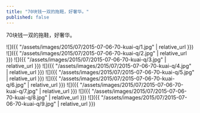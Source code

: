 ```yaml
---
title: "70块钱一双的拖鞋，好奢华。"
published: false
---
```

70块钱一双的拖鞋，好奢华。



![]({{ "/assets/images/2015/07/2015-07-06-70-kuai-q/1.jpg" | relative_url }})
![]({{ "/assets/images/2015/07/2015-07-06-70-kuai-q/2.jpg" | relative_url }})
![]({{ "/assets/images/2015/07/2015-07-06-70-kuai-q/3.jpg" | relative_url }})
![]({{ "/assets/images/2015/07/2015-07-06-70-kuai-q/4.jpg" | relative_url }})
![]({{ "/assets/images/2015/07/2015-07-06-70-kuai-q/5.jpg" | relative_url }})
![]({{ "/assets/images/2015/07/2015-07-06-70-kuai-q/6.jpg" | relative_url }})
![]({{ "/assets/images/2015/07/2015-07-06-70-kuai-q/7.jpg" | relative_url }})
![]({{ "/assets/images/2015/07/2015-07-06-70-kuai-q/8.jpg" | relative_url }})
![]({{ "/assets/images/2015/07/2015-07-06-70-kuai-q/9.jpg" | relative_url }})
